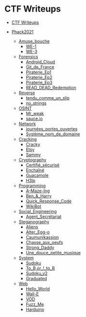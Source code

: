 # CTF Writeups

- [CTF Writeups](./README.md)

- [Phack2021]()
  - [Amuse_bouche]()
    - [WE-1](./Phack2021/Amuse_bouche/WE-1/README.md)
    - [WE-3](./Phack2021/Amuse_bouche/WE-1/README.md)
  - [Forensics]()
    - [Android_Cloud](./Phack2021/Forensics/Android_Cloud/README.md)
    - [Git_de_France](./Phack2021/Forensics/Git_de_France/README.md)
    - [Piraterie_Ep1](./Phack2021/Forensics/Piraterie_Ep1/README.md)
    - [Piraterie_Ep2](./Phack2021/Forensics/Piraterie_Ep2/README.md)
    - [Piraterie_Ep3](./Phack2021/Forensics/Piraterie_Ep3/README.md)
    - [READ_DEAD_Redemption](./Phack2021/Forensics/READ_DEAD_Redemption/README.md)
  - [Reverse]()
    - [tendu_comme_un_slip](./Phack2021/Reverse/tendu_comme_un_slip/README.md)
    - [no_strings](./Phack2021/Reverse/no_strings/README.md)
  - [OSINT]()
    - [Mr_weak](./Phack2021/OSINT/Mr_weak/README.md)
    - [sauce.io](./Phack2021/OSINT/sauce.io/README.md)
  - [Network]()
    - [journées_portes_ouvertes](./Phack2021/Network/journées_portes_ouvertes/README.md)
    - [Système_nom_de_domaine](./Phack2021/Network/Sys_nom_domaine/README.md)
  - [Cracking]()
    - [Cracky](./Phack2021/Cracking/Cracky/README.md)
    - [Etsy](./Phack2021/Cracking/Etsy/README.md)
    - [Sammy](./Phack2021/Cracking/Sammy/README.md)
  - [Cryptography]()
    - [Certifié_sécurisé](./Phack2021/Cryptography/Certifié_sécurisé/README.md)
    - [Enchaîné](./Phack2021/Cryptography/Enchaîné/README.md)
    - [Guacamole](./Phack2021/Cryptography/Guacamole/README.md)
    - [H3lp](./Phack2021/Cryptography/H3lp/README.md)
  - [Programming]()
    - [A-Maze-Ing](./Phack2021/Programming/A-Maze-Ing/README.md)
    - [Ben_&_Harry](./Phack2021/Programming/Ben_&_Harry/README.md)
    - [Quick_Response_Code](./Phack2021/Programming/Quick_Response_Code/README.md)
    - [WikiBot](./Phack2021/Programming/WikiBot/README.md)
  - [Social_Engineering]()
    - [Agent_Secrétariat](./Phack2021/Social_Engineering/Agent_Secrétariat/README.md)
  - [Steganography]()
    - [Aliens](./Phack2021/Steganography/Aliens/README.md)
    - [Alter_Egg-o](./Phack2021/Steganography/Alter_Egg-o/README.md)
    - [Caumunikassion](./Phack2021/Steganography/Caumunikassion/README.md)
    - [Chasse_aux_oeufs](./Phack2021/Steganography/Chasse_aux_oeufs/README.md)
    - [Strong_Daddy](./Phack2021/Steganography/Strong_Daddy/README.md)
    - [Une_douce_petite_musique](./Phack2021/Steganography/Une_douce_petite_musique/README.md)
  - [System]()
    - [Sudoku](./Phack2021/System/Sudoku/README.md)
    - [To_B,or_!_to_B](./Phack2021/System/To_B,or_!_to_B/README.md)
    - [Sudoku_v2](./Phack2021/System/Sudoku_v2/README.md)
    - [Graduated](./Phack2021/System/Graduated/README.md)
  - [Web]()
    - [Hello_World](./Phack2021/System/Hello_World/README.md)
    - [Wall-E](./Phack2021/System/Wall-E/README.md)
    - [VOD](./Phack2021/System/VOD/README.md)
    - [Fuzz_Me](./Phack2021/System/Fuzz_Me/README.md)
    - [Harduino](./Phack2021/System/Harduino/README.md)